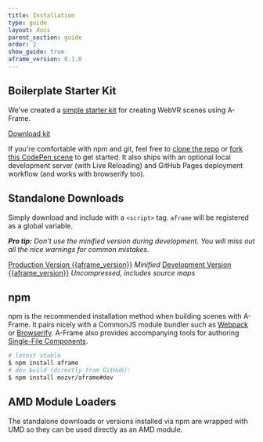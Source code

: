 ```yaml
---
title: Installation
type: guide
layout: docs
parent_section: guide
order: 2
show_guide: true
aframe_version: 0.1.0
---
```


## Boilerplate Starter Kit

We've created a [simple starter kit](https://github.com/aframevr/aframe-boilerplate#getting-started) for creating WebVR scenes using A-Frame.

<a class="btn" href="https://github.com/aframevr/aframe-boilerplate/archive/master.zip" download="aframe-boilerplate.zip">Download kit</a>

If you're comfortable with npm and git, feel free to [clone the repo](https://github.com/aframevr/aframe-boilerplate#option-2-fork-this-git-repo-) or [fork this CodePen scene](http://codepen.io/team/mozvr/pen/2ac060c354546201f3337b83fbdcd110?editors=100) to get started. It also ships with an optional local development server (with Live Reloading) and GitHub Pages deployment workflow (and works with browserify too).

## Standalone Downloads

Simply download and include with a `<script>` tag. `aframe` will be registered as a global variable.

_**Pro tip:** Don't use the minified version during development. You will miss out all the nice warnings for common mistakes._

<a class="btn btn-download" href="http://aframe.io/releases/latest/aframe.min.js" download>Production Version <span>{{aframe_version}}</span></a> <em class="install-note">Minified</em>
<a class="btn btn-download" href="http://aframe.io/releases/latest/aframe.js" download>Development Version <span>{{aframe_version}}</span></a> <em class="install-note">Uncompressed, includes source maps</em>

## npm

npm is the recommended installation method when building scenes with A-Frame. It pairs nicely with a CommonJS module bundler such as [Webpack](http://webpack.github.io/) or [Browserify](http://browserify.org/). A-Frame also provides accompanying tools for authoring [Single-File Components](application.html#Single_File_Components).

```bash
# latest stable
$ npm install aframe
# dev build (directly from GitHub):
$ npm install mozvr/aframe#dev
```

## AMD Module Loaders

The standalone downloads or versions installed via npm are wrapped with UMD so they can be used directly as an AMD module.
